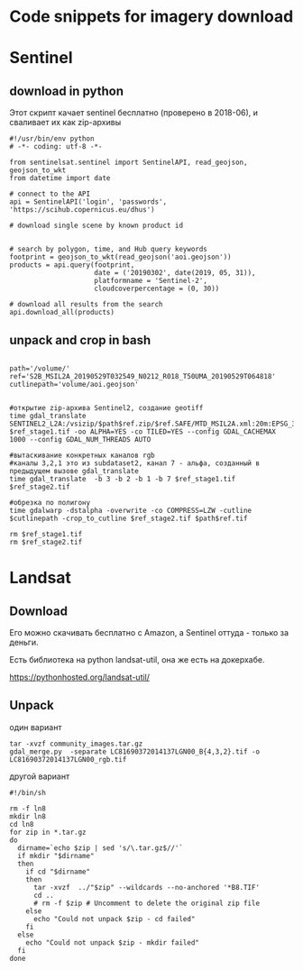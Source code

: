 # Code snippets for imagery download

# Sentinel

## download in python
Этот скрипт качает sentinel бесплатно (проверено в 2018-06), и сваливает их как zip-архивы
```
#!/usr/bin/env python
# -*- coding: utf-8 -*-

from sentinelsat.sentinel import SentinelAPI, read_geojson, geojson_to_wkt
from datetime import date

# connect to the API
api = SentinelAPI('login', 'passwords', 'https://scihub.copernicus.eu/dhus')

# download single scene by known product id


# search by polygon, time, and Hub query keywords
footprint = geojson_to_wkt(read_geojson('aoi.geojson'))
products = api.query(footprint,
                     date = ('20190302', date(2019, 05, 31)),
                     platformname = 'Sentinel-2',
                     cloudcoverpercentage = (0, 30))

# download all results from the search
api.download_all(products)

```
## unpack and crop in bash

```

path='/volume/'
ref='S2B_MSIL2A_20190529T032549_N0212_R018_T50UMA_20190529T064818'
cutlinepath='volume/aoi.geojson'


#открытие zip-архива Sentinel2, создание geotiff
time gdal_translate SENTINEL2_L2A:/vsizip/$path$ref.zip/$ref.SAFE/MTD_MSIL2A.xml:20m:EPSG_32650 $ref_stage1.tif -oo ALPHA=YES -co TILED=YES --config GDAL_CACHEMAX 1000 --config GDAL_NUM_THREADS AUTO

#вытаскивание конкретных каналов rgb
#каналы 3,2,1 это из subdataset2, канал 7 - альфа, созданный в предыдущем вызове gdal_translate
time gdal_translate  -b 3 -b 2 -b 1 -b 7 $ref_stage1.tif $ref_stage2.tif

#обрезка по полигону
time gdalwarp -dstalpha -overwrite -co COMPRESS=LZW -cutline $cutlinepath -crop_to_cutline $ref_stage2.tif $path$ref.tif

rm $ref_stage1.tif
rm $ref_stage2.tif

```

# Landsat

## Download
Его можно скачивать бесплатно с Amazon, а Sentinel оттуда - только за деньги.

Есть библиотека на python landsat-util, она же есть на докерхабе. 

https://pythonhosted.org/landsat-util/ 


## Unpack

один вариант
```
tar -xvzf community_images.tar.gz
gdal_merge.py  -separate LC81690372014137LGN00_B{4,3,2}.tif -o LC81690372014137LGN00_rgb.tif
```
другой вариант
```
#!/bin/sh

rm -f ln8
mkdir ln8
cd ln8
for zip in *.tar.gz
do
  dirname=`echo $zip | sed 's/\.tar.gz$//'`
  if mkdir "$dirname"
  then
    if cd "$dirname"
    then
      tar -xvzf  ../"$zip" --wildcards --no-anchored '*B8.TIF'
      cd ..
      # rm -f $zip # Uncomment to delete the original zip file
    else
      echo "Could not unpack $zip - cd failed"
    fi
  else
    echo "Could not unpack $zip - mkdir failed"
  fi
done

```
